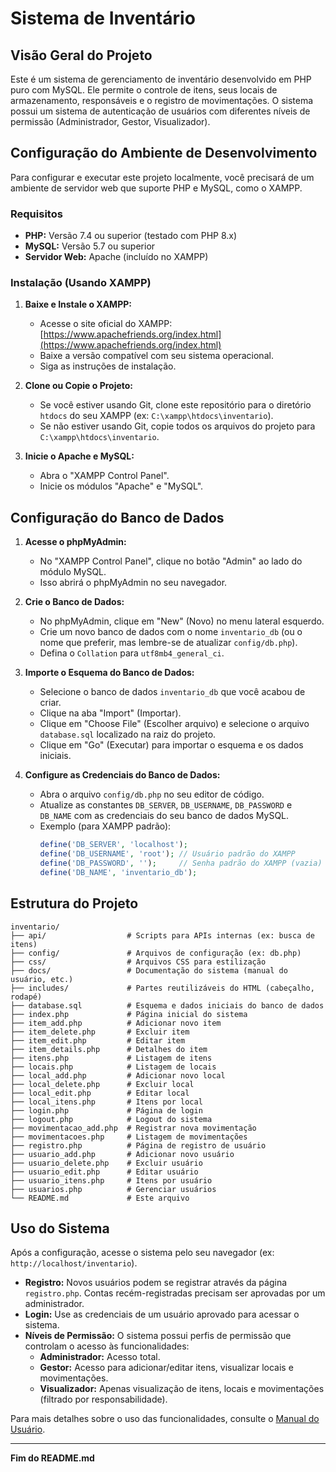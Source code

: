 # Sistema de Inventário

## Visão Geral do Projeto

Este é um sistema de gerenciamento de inventário desenvolvido em PHP puro com MySQL. Ele permite o controle de itens, seus locais de armazenamento, responsáveis e o registro de movimentações. O sistema possui um sistema de autenticação de usuários com diferentes níveis de permissão (Administrador, Gestor, Visualizador).

## Configuração do Ambiente de Desenvolvimento

Para configurar e executar este projeto localmente, você precisará de um ambiente de servidor web que suporte PHP e MySQL, como o XAMPP.

### Requisitos

*   **PHP:** Versão 7.4 ou superior (testado com PHP 8.x)
*   **MySQL:** Versão 5.7 ou superior
*   **Servidor Web:** Apache (incluído no XAMPP)

### Instalação (Usando XAMPP)

1.  **Baixe e Instale o XAMPP:**
    *   Acesse o site oficial do XAMPP: [https://www.apachefriends.org/index.html](https://www.apachefriends.org/index.html)
    *   Baixe a versão compatível com seu sistema operacional.
    *   Siga as instruções de instalação.

2.  **Clone ou Copie o Projeto:**
    *   Se você estiver usando Git, clone este repositório para o diretório `htdocs` do seu XAMPP (ex: `C:\xampp\htdocs\inventario`).
    *   Se não estiver usando Git, copie todos os arquivos do projeto para `C:\xampp\htdocs\inventario`.

3.  **Inicie o Apache e MySQL:**
    *   Abra o "XAMPP Control Panel".
    *   Inicie os módulos "Apache" e "MySQL".

## Configuração do Banco de Dados

1.  **Acesse o phpMyAdmin:**
    *   No "XAMPP Control Panel", clique no botão "Admin" ao lado do módulo MySQL.
    *   Isso abrirá o phpMyAdmin no seu navegador.

2.  **Crie o Banco de Dados:**
    *   No phpMyAdmin, clique em "New" (Novo) no menu lateral esquerdo.
    *   Crie um novo banco de dados com o nome `inventario_db` (ou o nome que preferir, mas lembre-se de atualizar `config/db.php`).
    *   Defina o `Collation` para `utf8mb4_general_ci`.

3.  **Importe o Esquema do Banco de Dados:**
    *   Selecione o banco de dados `inventario_db` que você acabou de criar.
    *   Clique na aba "Import" (Importar).
    *   Clique em "Choose File" (Escolher arquivo) e selecione o arquivo `database.sql` localizado na raiz do projeto.
    *   Clique em "Go" (Executar) para importar o esquema e os dados iniciais.

4.  **Configure as Credenciais do Banco de Dados:**
    *   Abra o arquivo `config/db.php` no seu editor de código.
    *   Atualize as constantes `DB_SERVER`, `DB_USERNAME`, `DB_PASSWORD` e `DB_NAME` com as credenciais do seu banco de dados MySQL.
    *   Exemplo (para XAMPP padrão):
        ```php
        define('DB_SERVER', 'localhost');
        define('DB_USERNAME', 'root'); // Usuário padrão do XAMPP
        define('DB_PASSWORD', '');     // Senha padrão do XAMPP (vazia)
        define('DB_NAME', 'inventario_db');
        ```

## Estrutura do Projeto

```
inventario/
├── api/                  # Scripts para APIs internas (ex: busca de itens)
├── config/               # Arquivos de configuração (ex: db.php)
├── css/                  # Arquivos CSS para estilização
├── docs/                 # Documentação do sistema (manual do usuário, etc.)
├── includes/             # Partes reutilizáveis do HTML (cabeçalho, rodapé)
├── database.sql          # Esquema e dados iniciais do banco de dados
├── index.php             # Página inicial do sistema
├── item_add.php          # Adicionar novo item
├── item_delete.php       # Excluir item
├── item_edit.php         # Editar item
├── item_details.php      # Detalhes do item
├── itens.php             # Listagem de itens
├── locais.php            # Listagem de locais
├── local_add.php         # Adicionar novo local
├── local_delete.php      # Excluir local
├── local_edit.php        # Editar local
├── local_itens.php       # Itens por local
├── login.php             # Página de login
├── logout.php            # Logout do sistema
├── movimentacao_add.php  # Registrar nova movimentação
├── movimentacoes.php     # Listagem de movimentações
├── registro.php          # Página de registro de usuário
├── usuario_add.php       # Adicionar novo usuário
├── usuario_delete.php    # Excluir usuário
├── usuario_edit.php      # Editar usuário
├── usuario_itens.php     # Itens por usuário
├── usuarios.php          # Gerenciar usuários
└── README.md             # Este arquivo
```

## Uso do Sistema

Após a configuração, acesse o sistema pelo seu navegador (ex: `http://localhost/inventario`).

*   **Registro:** Novos usuários podem se registrar através da página `registro.php`. Contas recém-registradas precisam ser aprovadas por um administrador.
*   **Login:** Use as credenciais de um usuário aprovado para acessar o sistema.
*   **Níveis de Permissão:** O sistema possui perfis de permissão que controlam o acesso às funcionalidades:
    *   **Administrador:** Acesso total.
    *   **Gestor:** Acesso para adicionar/editar itens, visualizar locais e movimentações.
    *   **Visualizador:** Apenas visualização de itens, locais e movimentações (filtrado por responsabilidade).

Para mais detalhes sobre o uso das funcionalidades, consulte o [Manual do Usuário](docs/USER_MANUAL.md).

---

**Fim do README.md**